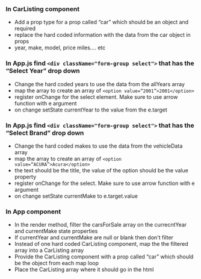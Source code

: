 
### In CarListing component
* Add a prop type for a prop called “car” which should be an object and required
* replace the hard coded information with the data from the car object in props
* year, make, model, price miles…. etc

### In App.js find `<div className="form-group select">` that has the “Select Year” drop down
* Change the hard coded years to use the data from the allYears array
* map the array to create an array of `<option value=“2001”>2001</option>`
* register onChange for the select element. Make sure to use arrow function with e argument
* on change setState currentYear to the value from the e.target


### In App.js find `<div className="form-group select">` that has the “Select Brand” drop down
* Change the hard coded makes to use the data from the vehicleData array
* map the array to create an array of `<option value=“ACURA”>Acura</option>`
* the text should be the title, the value of the option should be the value property
* register onChange for the select. Make sure to use arrow function with e argument
* on change setState currentMake to e.target.value

### In App component
* In the render method, filter the carsForSale array on the currecntYear and currentMake state properties
* If currentYear and currentMake are null or blank then don't filter
* Instead of one hard coded CarListing component, map the the filtered array into a CarListing array
* Provide the CarListing component with a prop called “car” which should be the object from each map loop
* Place the CarListing array where it should go in the html
